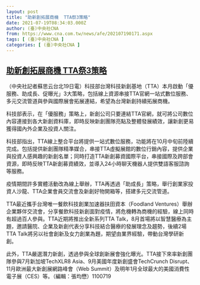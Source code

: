 ```yaml
---
layout: post
title: "助新創拓展商機  TTA祭3策略"
date: 2021-07-19T08:34:03.000Z
author: (臺)中央社CNA
from: https://www.cna.com.tw/news/afe/202107190171.aspx
tags: [ (臺)中央社CNA ]
categories: [ (臺)中央社CNA ]
---
```

<!--1626683643000-->
[助新創拓展商機  TTA祭3策略](https://www.cna.com.tw/news/afe/202107190171.aspx)
------

<div>
<div></div><div class="paragraph"><p>（中央社記者蘇思云台北19日電）科技部台灣科技新創基地（TTA）本月啟動「優服務、助成長、促曝光」3大策略，包括線上資源串接TTA官網一站式數位服務、多元交流管道與參與國際展會拓展連結，希望為台灣新創持續拓展商機。</p><p>科技部表示，在「優服務」策略上，新創公司只要連結TTA官網，就可將公司數位內容連接到各大新創資料庫，即時反映新創團隊亮點及整體發展績效，讓新創更易獲得國內外企業及投資人關注。</p><p>科技部指出，TTA線上整合平台將提供一站式數位服務，功能將在10月中旬前陸續完成。包括提供新創團隊精準媒合，串接TTA虛擬展館的數位行銷內容，提供企業與投資人感興趣的新創名單；同時打造TTA新創募資國際平台，串接國際及跨部會資源，即時反映TTA新創募資績效，並導入24小時聊天機器人提供雙語客服諮詢等服務。</p><p>疫情期間許多實體活動改為線上舉辦，TTA再透過「助成長」策略，舉行創業家投資人沙龍、TTA企業會員交流會及新創好物開箱等，搭建多元交流管道。</p><p>TTA最近攜手台灣唯一餐飲科技創業加速器扶田資本（Foodland Ventures）舉辦企業夥伴交流會，分享餐飲科技新創面對疫情，將危機轉為商機的經驗，線上同時有超過百人參與。TTA近期將推出全新系列TTA Talk，8月首場將以智慧醫療為主題，邀請醫院、企業及新創代表分享科技結合醫療的發展理念及趨勢，後續2場TTA Talk將另以社會創新及女力創業為題，期望由業界經驗，帶動台灣學研新創。</p><p>此外，TTA嚴選潛力新創，透過參與全球創新展會強化曝光。TTA接下來率新創團隊參與7月新加坡TechXLR8 Asia、9月美國年度新創盛會TechCrunch Disrupt、11月歐洲最大新創展網路峰會（Web Summit）及明年1月全球最大的美國消費性電子展（CES）等。（編輯：張均懋）1100719</p></div>
</div>
